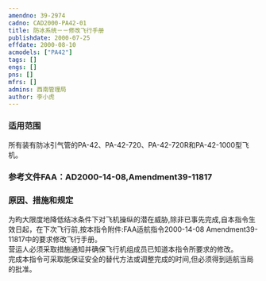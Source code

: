 ```yaml
---
amendno: 39-2974  
cadno: CAD2000-PA42-01  
title: 防冰系统－－修改飞行手册  
publishdate: 2000-07-25  
effdate: 2000-08-10  
acmodels: ["PA42"]  
tags: []  
engs: []  
pns: []  
mfrs: []  
admins: 西南管理局  
author: 李小虎  
---
```

  
### 适用范围  
所有装有防冰引气管的PA-42、PA-42-720、PA-42-720R和PA-42-1000型飞机。  
  
<!--more-->  
### 参考文件FAA：AD2000-14-08,Amendment39-11817  
  
### 原因、措施和规定  
为昀大限度地降低结冰条件下对飞机操纵的潜在威胁,除非已事先完成,自本指令生效日起，在下次飞行前,按本指令附件:FAA适航指令2000-14-08 Amendment39-11817中的要求修改飞行手册。  
营运人必须采取措施通知并确保飞行机组成员已知道本指令所要求的修改。  
完成本指令可采取能保证安全的替代方法或调整完成的时间,但必须得到适航当局的批准。  
